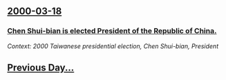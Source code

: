 ## [2000-03-18](/news/2000/03/18/index.md)

### [Chen Shui-bian is elected President of the Republic of China.](/news/2000/03/18/chen-shui-bian-is-elected-president-of-the-republic-of-china.md)
_Context: 2000 Taiwanese presidential election, Chen Shui-bian, President_

## [Previous Day...](/news/2000/03/17/index.md)

